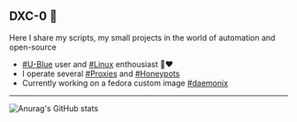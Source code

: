 ## DXC-0 🍪

Here I share my scripts, my small projects in the world of automation and open-source
- [#U-Blue](https://github.com/ublue-os) user and [#Linux]() enthousiast 🐧❤️
- I operate several [#Proxies]() and [#Honeypots](https://github.com/DXC-0/Malicious-Robots)
- Currently working on a fedora custom image [#daemonix](https://github.com/DXC-0/daemonix)

---  
![Anurag's GitHub stats](https://github-readme-stats.vercel.app/api?username=DXC-0&show_icons=true&theme=dark)
